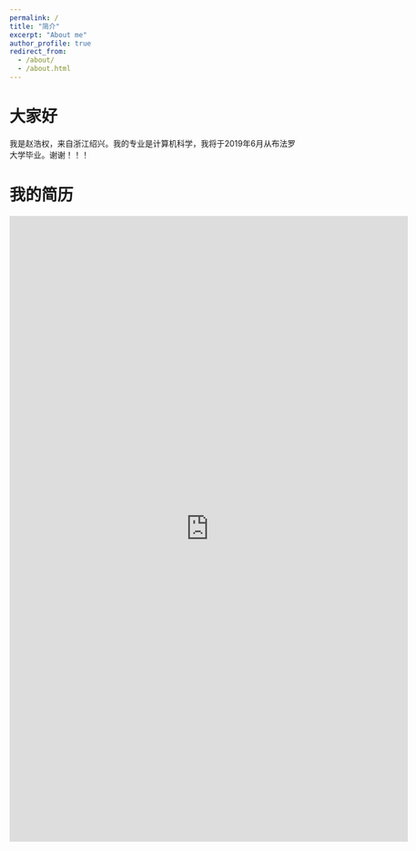 ```yaml
---
permalink: /
title: "简介"
excerpt: "About me"
author_profile: true
redirect_from: 
  - /about/
  - /about.html
---
```


大家好
======
我是赵浩权，来自浙江绍兴。我的专业是计算机科学，我将于2019年6月从布法罗大学毕业。谢谢！！！

我的简历
======
<embed src="https://zhaosec.github.io/zhaosec/files/HaoquanZhao.pdf" width="700" height="1100" alt="pdf" pluginspage="http://www.adobe.com/products/acrobat/readstep2.html">

